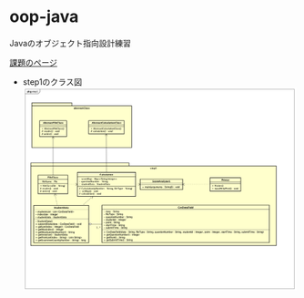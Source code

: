 # oop-java
Javaのオブジェクト指向設計練習  

[課題のページ](https://ksuap.github.io/2020spring/lesson14/assignments/)

- step1のクラス図  
![step1のクラス図](img/step1_after.png)
